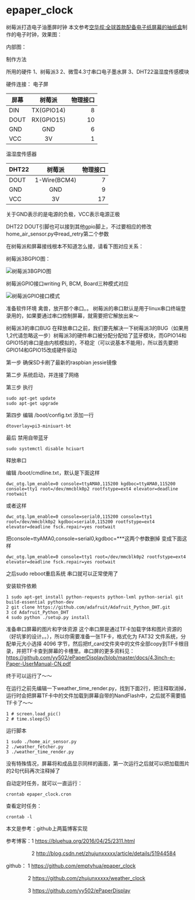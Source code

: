 # epaper_clock
树莓派打造电子油墨屏时钟
本文参考[空华叔:全球首款配备电子纸屏幕的抽纸盒](https://bluehua.org/2016/04/25/2311.html)制作的电子时钟，效果图：



 

内部图：



 

 

制作方法

所用的硬件
1、树莓派3
2、微雪4.3寸串口电子墨水屏
3、DHT22温湿度传感模块

硬件连接：
电子屏

|屏幕|树莓派|物理接口|
|-|:-:|-:|
|DIN|TX(GPIO14)|8|
|DOUT|RX(GPIO15)|10|
|GND|GND|6|
|VCC|3V|1|

温湿度传感器

DHT22|树莓派|物理接口
-|:-:|-:|
DOUT|1-Wire(BCM4)|7
GND|GND|9
VCC|3V|17


关于GND表示的是电源的负极，VCC表示电源正极

DHT22 DOUT引脚也可以接到其他gpio脚上，不过要相应的修改home_air_sensor.py中read_retry第二个参数

在树莓派和屏幕接线根本不知道怎么接，请看下图对应关系：



 树莓派3BGPIO图：

![树莓派3BGPIO图](http://images2015.cnblogs.com/blog/1044995/201704/1044995-20170401110742242-471509557.jpg)


树莓派GPIO接口writing Pi, BCM, Board三种模式对应

![树莓派GPIO接口模式](http://images2017.cnblogs.com/blog/1044995/201712/1044995-20171217213946249-1431021000.png)

准备软件环境
禽兽，放开那个串口。。
树莓派的串口默认是用于linux串口终端登录用的，如果要通过串口控制屏幕，就需要把它解放出来～

树莓派3的串口BUG
在释放串口之前，我们要先解决一下树莓派3的BUG（如果用1,2代请忽略这一步）树莓派3的硬件串口被分配分配给了蓝牙模块，而GPIO14和GPIO15的串口是由内核模拟的，不稳定（可以说基本不能用)，所以首先要把GPIO14和GPIO15改成硬件驱动

第一步 确保SD卡刷了最新的raspbian jessie镜像

第二步 系统启动，并连接了网络

第三步 执行
```
sudo apt-get update
sudo apt-get upgrade
``` 

第四步 编辑 /boot/config.txt 添加一行
```
dtoverlay=pi3-miniuart-bt
```

 

最后 禁用自带蓝牙
```
sudo systemctl disable hciuart
``` 

释放串口


编辑 /boot/cmdline.txt，默认是下面这样
```
dwc_otg.lpm_enable=0 console=ttyAMA0,115200 kgdboc=ttyAMA0,115200 console=tty1 root=/dev/mmcblk0p2 rootfstype=ext4 elevator=deadline rootwait
```

或者这样
```
dwc_otg.lpm_enable=0 console=serial0,115200 console=tty1 root=/dev/mmcblk0p2 kgdboc=serial0,115200 rootfstype=ext4 elevator=deadline fsck.repair=yes rootwait
``` 

把console=ttyAMA0,console=serial0,kgdboc=***这两个参数删掉 变成下面这样
```
dwc_otg.lpm_enable=0 console=tty1 root=/dev/mmcblk0p2 rootfstype=ext4 elevator=deadline fsck.repair=yes rootwait
```

之后sudo reboot重启系统 串口就可以正常使用了

安装软件依赖
```
1 sudo apt-get install python-requests python-lxml python-serial git build-essential python-dev
2 git clone https://github.com/adafruit/Adafruit_Python_DHT.git
3 cd Adafruit_Python_DHT
4 sudo python ./setup.py install
```
 

准备串口屏幕的图片和字体资源
这个串口屏是通过TF卡加载字体和图片资源的（好坑爹的设计。。），所以你需要准备一张TF卡，格式化为 FAT32 文件系统，分配单元大小选择 4096 字节，然后把tf_card文件夹中的文件全部copy到TF卡根目录，并把TF卡查到屏幕的卡槽里。串口屏的更多资料见：https://github.com/yy502/ePaperDisplay/blob/master/docs/4.3inch-e-Paper-UserManual-CN.pdf

终于可以运行了～～

在运行之前先编辑一下weather_time_render.py，找到下面2行，把注释取消掉，运行时会把屏幕TF卡中的文件加载到屏幕自带的NandFlash中，之后就不需要插TF卡了～～
```
1 # screen.load_pic()
2 # time.sleep(5)
```

运行脚本
```
1 sudo ./home_air_sensor.py
2 ./weather_fetcher.py
3 ./weather_time_render.py
```


 

没有特殊情况，屏幕将和成品显示同样的画面，第一次运行之后就可以把加载图片的2句代码再次注释掉了

 
自动定时任务，就可以一直运行：
```
crontab epaper_clock.cron
```
查看定时任务：
```
crontab -l
```

本文是参考：github上两篇博客实现

参考博客：1 https://bluehua.org/2016/04/25/2311.html

　　　　　2 http://blog.csdn.net/zhujunxxxxx/article/details/51944584

github：  1 https://github.com/emptyhua/epaper_clock

　　　　  2 https://github.com/zhujunxxxxx/weather_clock

　　　　  3 https://github.com/yy502/ePaperDisplay
